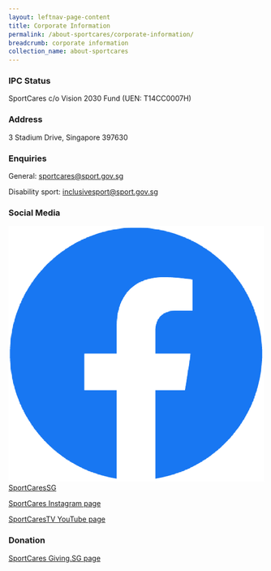```yaml
---
layout: leftnav-page-content
title: Corporate Information
permalink: /about-sportcares/corporate-information/
breadcrumb: corporate information
collection_name: about-sportcares
---
```


### IPC Status
SportCares
c/o Vision 2030 Fund (UEN: T14CC0007H)

### Address
3 Stadium Drive, Singapore 397630

### Enquiries
General:  <sportcares@sport.gov.sg>

Disability sport:  <inclusivesport@sport.gov.sg>

### Social Media

[![alt text](/images/Facebook_Icon.png)SportCaresSG](https://www.facebook.com/SportCaresSG)

[SportCares Instagram page](https://www.instagram.com/sportcares)

[SportCaresTV YouTube page](https://www.go.gov.sg/sportcarestv)

### Donation

[SportCares Giving.SG page](https://www.giving.sg/vision2030/changelives)
